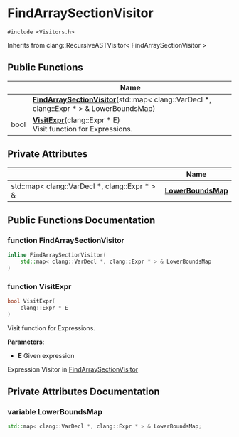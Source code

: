 # FindArraySectionVisitor






`#include <Visitors.h>`

Inherits from clang::RecursiveASTVisitor< FindArraySectionVisitor >

## Public Functions

|                | Name           |
| -------------- | -------------- |
| | **[FindArraySectionVisitor](../Classes/classFindArraySectionVisitor.md#function-findarraysectionvisitor)**(std::map< clang::VarDecl *, clang::Expr * > & LowerBoundsMap) |
| bool | **[VisitExpr](../Classes/classFindArraySectionVisitor.md#function-visitexpr)**(clang::Expr * E)<br>Visit function for Expressions.  |

## Private Attributes

|                | Name           |
| -------------- | -------------- |
| std::map< clang::VarDecl *, clang::Expr * > & | **[LowerBoundsMap](../Classes/classFindArraySectionVisitor.md#variable-lowerboundsmap)**  |

## Public Functions Documentation

### function FindArraySectionVisitor

```cpp linenums="1"
inline FindArraySectionVisitor(
    std::map< clang::VarDecl *, clang::Expr * > & LowerBoundsMap
)
```


### function VisitExpr

```cpp linenums="1"
bool VisitExpr(
    clang::Expr * E
)
```

Visit function for Expressions. 

**Parameters**: 

  * **E** Given expression 


Expression Visitor in [FindArraySectionVisitor](../Classes/classFindArraySectionVisitor.md)


## Private Attributes Documentation

### variable LowerBoundsMap

```cpp linenums="1"
std::map< clang::VarDecl *, clang::Expr * > & LowerBoundsMap;
```



